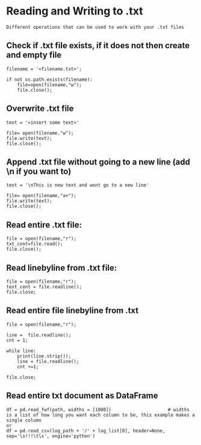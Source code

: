 # Reading and Writing to .txt

    Different operations that can be used to work with your .txt files
    
## Check if .txt file exists, if it does not then create and empty file

    filename = '<filename.txt>';

    if not os.path.exists(filename):
        file=open(filename,"w");
        file.close();
    
## Overwrite .txt file

    text = '<insert some text>'

    file= open(filename,"w");
    file.write(text);
    file.close();
    
## Append .txt file without going to a new line (add \n if you want to)

    text = '\nThis is new text and wont go to a new line'

    file= open(filename,"a+");
    file.write(text);
    file.close();


## Read entire .txt file:

    file = open(filename,"r");
    txt_cont=file.read();
    file.close();
    
## Read linebyline from .txt file:

    file = open(filename,"r");
    text_cont = file.readline();
    file.close;
    
## Read entire file linebyline from .txt
    
    file = open(filename,"r");
    
    line =  file.readline();
    cnt = 1;
    
    while line:
        print(line.strip());
        line = file.readline();
        cnt +=1;

    file.close;
    
## Read entire txt document as DataFrame

    df = pd.read_fwf(path, widths = [1000])                     # widths is a list of how long you want each column to be, this example makes a single column
    or
    df = pd.read_csv(log_path + '/' + log_list[0], header=None, sep='\s!!!\t\s', engine='python')
    
